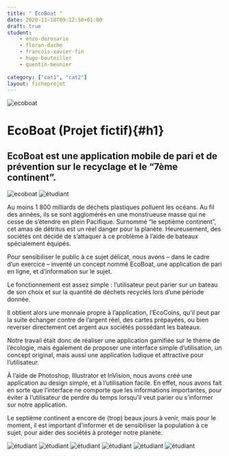 ```yaml
---
title: " EcoBoat "
date: 2020-11-18T09:12:50+01:00
draft: true
student:
    - enzo-dorosario
    - floran-dache
    - francois-xavier-fin
    - hugo-bouteiller
    - quentin-meunier
   
category: ["cat1", "cat2"]   
layout: ficheprojet
---
```


![ecoboat](/imagesprojets/EcoBoat/images/eb01.png#firstimg)

# EcoBoat (Projet fictif){#h1}

## EcoBoat est une application mobile de pari et de prévention sur le recyclage et le “7ème continent”.

![ecoboat](/imagesprojets/EcoBoat/images/eb02.jpg#mobileimg)
![étudiant](/imagesprojets/EcoBoat/images/eb03.jpg#mobileimg)

Au moins 1 800 milliards de déchets plastiques polluent les océans. Au fil des années, ils se sont agglomérés en une monstrueuse masse qui ne cesse de s’étendre en plein Pacifique. Surnommé “le septième continent”, cet amas de détritus est un réel danger pour la planète. Heureusement, des sociétés ont décidé de s’attaquer à ce problème à l’aide de bateaux spécialement équipés.

Pour sensibiliser le public à ce sujet délicat, nous avons – dans le cadre d’un exercice – inventé un concept nommé EcoBoat, une application de pari en ligne, et d’information sur le sujet.

Le fonctionnement est assez simple : l’utilisateur peut parier sur un bateau de son choix et sur la quantité de déchets recyclés lors d’une période donnée.

Il obtient alors une monnaie propre à l’application, l’EcoCoins, qu’il peut par la suite échanger contre de l’argent réel, des cartes prépayées, ou bien reverser directement cet argent aux sociétés possédant les bateaux.

Notre travail était donc de réaliser une application gamifiée sur le thème de l’écologie, mais également de proposer une interface simple d’utilisation, un concept original, mais aussi une application ludique et attractive pour l’utilisateur.

À l’aide de Photoshop, Illustrator et InVision, nous avons créé une application au design simple, et à l’utilisation facile. En effet, nous avons fait en sorte que l’interface ne comporte que les informations importantes, pour éviter à l’utilisateur de perdre du temps lorsqu’il veut parier ou s’informer sur notre application.

Le septième continent a encore de (trop) beaux jours à venir, mais pour le moment, il est important d’informer et de sensibiliser la population à ce sujet, pour aider des sociétés à protéger notre planète.



![étudiant](/imagesprojets/EcoBoat/participants/enzodorosariod.png#center)
![étudiant](/imagesprojets/EcoBoat/participants/florandachewd.png#center)
![étudiant](/imagesprojets/EcoBoat/participants/enzodorosariod.png#center)
![étudiant](/imagesprojets/EcoBoat/participants/francoisxavierfind.jpg#center)
![étudiant](/imagesprojets/EcoBoat/participants/hugobouteillerd.png#center)
![étudiant](/imagesprojets/EcoBoat/participants/quentinmeunierm.png#center)



